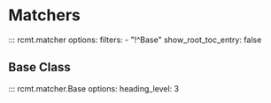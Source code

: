 # Matchers

::: rcmt.matcher
    options:
        filters:
            - "!^Base"
        show_root_toc_entry: false

## Base Class

::: rcmt.matcher.Base
    options:
        heading_level: 3
